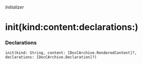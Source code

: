 *Initializer*

# init(kind:content:declarations:)

### Declarations

```
init(kind: String, content: [DocCArchive.RenderedContent]?, declarations: [DocCArchive.Declaration]?)
```

